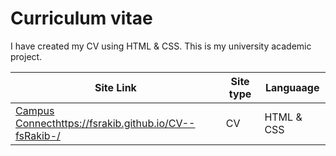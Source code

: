 # Curriculum vitae

I have created my CV using HTML & CSS.
This is my university academic project.

| Site Link | Site type | Languaage |
|-|-|-|
| [Campus Connect](https://fsrakib.github.io/CV--fsRakib-/)https://fsrakib.github.io/CV--fsRakib-/ | CV | HTML & CSS |
